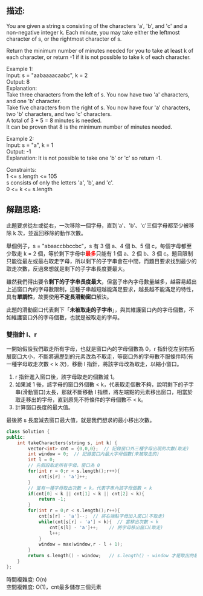 ## 描述:
You are given a string s consisting of the characters 'a', 'b', and 'c' and a non-negative integer k. Each minute, you may take either the leftmost character of s, or the rightmost character of s.

Return the minimum number of minutes needed for you to take at least k of each character, or return -1 if it is not possible to take k of each character.  

Example 1:  
Input: s = "aabaaaacaabc", k = 2  
Output: 8  
Explanation:   
Take three characters from the left of s. You now have two 'a' characters, and one 'b' character.  
Take five characters from the right of s. You now have four 'a' characters, two 'b' characters, and two 'c' characters.  
A total of 3 + 5 = 8 minutes is needed.  
It can be proven that 8 is the minimum number of minutes needed.  

Example 2:  
Input: s = "a", k = 1  
Output: -1  
Explanation: It is not possible to take one 'b' or 'c' so return -1.  

Constraints:  
1 <= s.length <= 105  
s consists of only the letters 'a', 'b', and 'c'.  
0 <= k <= s.length

## 解題思路:
此題要求從左或從右，一次移除一個字母，直到'a'、'b'、'c'三個字母都至少被移除 k 次，並返回移除的動作次數。  

舉個例子，s = "abaaccbbccbc"，s 有 3 個 a、4 個 b、5 個 c，每個字母都至少取走 k = 2 個，等於剩下字母中<font color = 'red'>**最多**</font>只能有 1 個 a、2 個 b、3 個 c。題目限制只能從最左或最右取走字母，所以剩下的子字串會在中間，而題目要求找到最少的取走次數，反過來想就是剩下的子字串長度要最大。  

雖然我們得出要令**剩下的子字串長度最大**，但當子串內字母數量越多，越容易超出上述窗口內的字母數限制，這種子串越短越能滿足要求，越長越不能滿足的特性，具有**單調性**，故要使用**不定長滑動窗口**解決。  

此題的滑動窗口代表剩下「**未被取走的子字串**」，與其維護窗口內的字母個數，不如維護窗口外的字母個數，也就是被取走的字母。  

### 雙指針 l、r
一開始假設我們取走所有字母，也就是窗口內的字母個數為 0，r 指針從左到右拓展窗口大小，不斷將遍歷到的元素改為不取走，等窗口外的字母數不服條件時(有一種字母取走次數 < k 次)，移動 l 指針，將該字母改為取走，以縮小窗口。  

1. r 指針進入窗口後，該字母取走的個數減 1。
2. 如果減 1 後，該字母的窗口外個數 < k，代表取走個數不夠，說明剩下的子字串(滑動窗口)太長，那就不斷移動 l 指標，將左端點的元素移出窗口，相當於取走移出的字母，直到原先不符條件的字母個數不 < k。
3. 計算窗口長度的最大值。  

最後將 s 長度減去窗口最大值，就是我們想求的最小移出次數。

```C++
class Solution {
public:
    int takeCharacters(string s, int k) {
        vector<int> cnt = {0,0,0};  // 記錄窗口外三種字母出現的次數(取走)
        int window = 0;  // 記錄窗口內最大字母個數(未被取走的)
        int l = 0;
        // 先假設取走所有字母，窗口為 0
        for(int r = 0;r < s.length();r++){
            cnt[s[r] - 'a']++;
        }
        // 當有一種字母取出次數 < k，代表字串內該字母個數 < k
        if(cnt[0] < k || cnt[1] < k || cnt[2] < k){
            return -1;
        }
        for(int r = 0;r < s.length();r++){
            cnt[s[r] - 'a']--;  // 將右端點字母加入窗口(不取走)
            while(cnt[s[r] - 'a'] < k){  // 當移出次數 < k
                cnt[s[l] - 'a']++;    // 將字母移出窗口(取走)
                l++;
            }
            window = max(window,r - l + 1);
        }
        return s.length() - window;   // s.length() - window 才是取出的最少次數
    }
};
```
時間複雜度: O(n)  
空間複雜度: O(1)，cnt最多儲存三個元素



